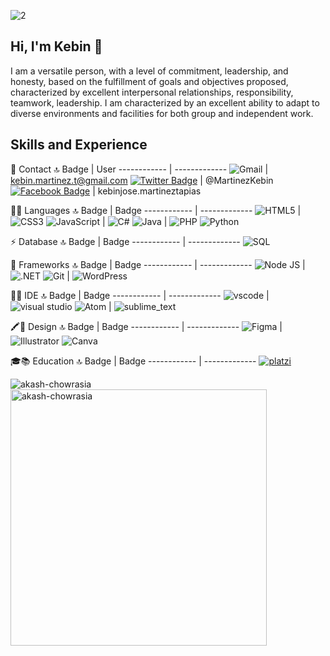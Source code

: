 ![2](https://user-images.githubusercontent.com/49075648/137386118-fd0b9c2d-4074-4bfc-966a-ebbe0480de45.jpg)

## Hi, I'm Kebin 👋

I am a versatile person, with a level of commitment, leadership, and honesty, based on the fulfillment of goals and objectives proposed, characterized by excellent interpersonal relationships, responsibility, teamwork, leadership. I am characterized by an excellent ability to adapt to diverse environments and facilities for both group and independent work.

## Skills and Experience

📱 Contact 🔝
Badge | User
------------ | -------------
![Gmail](https://img.shields.io/badge/-Gmail-red?logo=Gmail&logoColor=white&style=flat-squares) | kebin.martinez.t@gmail.com
 [![Twitter Badge](https://img.shields.io/badge/-@MartinezKebin-1ca0f1?style=flat-square&labelColor=1ca0f1&logo=twitter&logoColor=white&link=https://twitter.com/MartinezKebin)](https://twitter.com/MartinezKebin) | @MartinezKebin
 [![Facebook Badge](https://img.shields.io/badge/-Facebook-3b5998?style=flat-square&labelColor=3b5998&logo=Facebook&logoColor=white&link=https://www.facebook.com/kebinjose.martineztapias)](https://www.facebook.com/kebinjose.martineztapias) | kebinjose.martineztapias


👩‍💻 Languages 🔝
Badge | Badge
------------ | -------------
 ![HTML5](https://img.shields.io/badge/-HTML5-%23E44D27?style=flat-square&logo=html5&logoColor=ffffff) | ![CSS3](https://img.shields.io/badge/-CSS3-%231572B6?style=flat-square&logo=css3)
![JavaScript](https://img.shields.io/badge/-JavaScript-%23F7DF1C?style=flat-square&logo=javascript&logoColor=000000&labelColor=%23F7DF1C&color=%23FFCE5A) |	![C#](https://img.shields.io/badge/C%23-239120?style=for-the-badge&logo=c-sharp&logoColor=white)
![Java](https://img.shields.io/badge/Java-ED8B00?style=for-the-badge&logo=java&logoColor=white) | ![PHP](https://img.shields.io/badge/-PHP-informational?logo=PHP&logoColor=white&style=flat-square)
![Python](https://img.shields.io/badge/-Python-success?logo=Python&logoColor=white&style=flat-square)


⚡ Database 🔝
Badge | Badge
------------ | -------------
![SQL](https://img.shields.io/badge/Microsoft%20SQL%20Server-CC2927?style=for-the-badge&logo=microsoft%20sql%20server&logoColor=white)


🚀 Frameworks 🔝
Badge | Badge
------------ | -------------
![Node JS](https://img.shields.io/badge/Node.js-339933?style=for-the-badge&logo=nodedotjs&logoColor=white)	| ![.NET](https://img.shields.io/badge/.NET-512BD4?style=for-the-badge&logo=dotnet&logoColor=white)
![Git](https://img.shields.io/badge/Git-F05032?style=for-the-badge&logo=git&logoColor=white) | ![WordPress](https://img.shields.io/badge/-Wordpress-21759B?logo=wordpress&logoColor=white&style=flat-square)


👩‍💻 IDE 🔝
Badge | Badge
------------ | -------------
![vscode](https://img.shields.io/badge/Visual_Studio_Code-0078D4?style=for-the-badge&logo=visual%20studio%20code&logoColor=white) |	![visual studio](https://img.shields.io/badge/Visual_Studio-5C2D91?style=for-the-badge&logo=visual%20studio&logoColor=white)
![Atom](https://img.shields.io/badge/Atom-66595C?style=for-the-badge&logo=Atom&logoColor=white) | ![sublime_text](https://img.shields.io/badge/sublime_text-%23575757.svg?&style=for-the-badge&logo=sublime-text&logoColor=important)


🖍📐 Design 🔝
Badge | Badge
------------ | -------------
![Figma](https://img.shields.io/badge/Figma-F24E1E?style=for-the-badge&logo=figma&logoColor=white) | ![Illustrator](https://img.shields.io/badge/Adobe%20Illustrator-FF9A00?style=for-the-badge&logo=adobe%20illustrator&logoColor=white)
![Canva](https://img.shields.io/badge/Canva-%2300C4CC.svg?&style=for-the-badge&logo=Canva&logoColor=white)


🎓📚 Education 🔝
Badge | Badge
------------ | -------------
 [![platzi](https://img.shields.io/badge/-Platzi-success?logo=Platzi&logoColor=white&style=flat-squares://platzi.com/p/kev1991/)](https://platzi.com/p/kev1991/)
 

<p><img align="left" src="https://github-readme-stats.vercel.app/api/top-langs?username=kev1991&title_color=ffffff&icon_color=bb2acf&text_color=daf7dc&bg_color=151515" alt="akash-chowrasia" /></p>

<p>&nbsp;<img align="center" src="https://github-readme-stats.vercel.app/api?username=kev1991&&show_icons=true&title_color=ffffff&icon_color=bb2acf&text_color=daf7dc&bg_color=151515" alt="akash-chowrasia" width="410" /></p>
